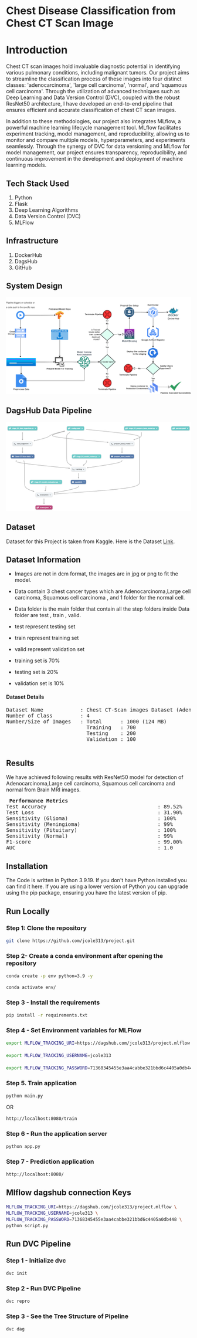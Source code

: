 # Chest Disease Classification from Chest CT Scan Image

# Introduction

Chest CT scan images hold invaluable diagnostic potential in identifying various pulmonary conditions, including malignant tumors. Our project aims to streamline the classification process of these images into four distinct classes: 'adenocarcinoma', 'large cell carcinoma', 'normal', and 'squamous cell carcinoma'. Through the utilization of advanced techniques such as Deep Learning and Data Version Control (DVC), coupled with the robust ResNet50 architecture, I have developed an end-to-end pipeline that ensures efficient and accurate classification of chest CT scan images.

In addition to these methodologies, our project also integrates MLflow, a powerful machine learning lifecycle management tool. MLflow facilitates experiment tracking, model management, and reproducibility, allowing us to monitor and compare multiple models, hyperparameters, and experiments seamlessly. Through the synergy of DVC for data versioning and MLflow for model management, our project ensures transparency, reproducibility, and continuous improvement in the development and deployment of machine learning models.

## Tech Stack Used
1) Python
2) Flask
3) Deep Learning Algorithms
4) Data Version Control (DVC)
5) MLFlow

## Infrastructure
1) DockerHub
2) DagsHub
3) GitHub

## System Design
![image](./assets/SystemDesign.jpg)

## DagsHub Data Pipeline
![image](./assets/DVCPipeline.jpg)

## Dataset

Dataset for this Project is taken from Kaggle. Here is the Dataset [Link](https://www.kaggle.com/datasets/mohamedhanyyy/chest-ctscan-images/data).

## Dataset Information

* Images are not in dcm format, the images are in jpg or png to fit the model.
* Data contain 3 chest cancer types which are Adenocarcinoma,Large cell carcinoma, Squamous cell carcinoma , and 1 folder for the normal cell.
* Data folder is the main folder that contain all the step folders inside Data folder are test , train , valid.

* test represent testing set
* train represent training set
* valid represent validation set
* training set is 70%
* testing set is 20%
* validation set is 10%
#### Dataset Details<a id='dataset-details'></a>
<pre>
Dataset Name            : Chest CT-Scan images Dataset (Adenocarcinoma vs Large cell carcinoma vs Squamous cell carcinoma vs Normal)
Number of Class         : 4
Number/Size of Images   : Total      : 1000 (124 MB)
                          Training   : 700
                          Testing    : 200
                          Validation : 100 
                         
</pre>
## Results<a id='results-'></a>
We have achieved following results with ResNet50 model for detection of Adenocarcinoma,Large cell carcinoma, Squamous cell carcinoma and normal from Brain MRI images.

<pre>
<b> Performance Metrics </b>
Test Accuracy                                    : 89.52%
Test Loss                                        : 31.90%
Sensitivity (Glioma)                             : 100% 
Sensitivity (Meningioma)                         : 99% 
Sensitivity (Pituitary)                          : 100% 
Sensitivity (Normal)                             : 99% 
F1-score                                         : 99.00%
AUC                                              : 1.0
</pre>


## Installation
    
The Code is written in Python 3.9.19. If you don't have Python installed you can find it here. If you are using a lower version of Python you can upgrade using the pip package, ensuring you have the latest version of pip.

## Run Locally

### Step 1: Clone the repository
```bash
git clone https://github.com/jcole313/project.git
```
### Step 2- Create a conda environment after opening the repository
```bash
conda create -p env python=3.9 -y
```
```bash
conda activate env/
```
### Step 3 - Install the requirements
```bash
pip install -r requirements.txt
```
### Step 4 - Set Environment variables for MLFlow
```bash
export MLFLOW_TRACKING_URI=https://dagshub.com/jcole313/project.mlflow

export MLFLOW_TRACKING_USERNAME=jcole313

export MLFLOW_TRACKING_PASSWORD=71368345455e3aa4cabbe321bbd6c4405a0db448
```
### Step 5. Train application
```bash
python main.py
```
OR
```bash
http://localhost:8080/train
```
### Step 6 - Run the application server
```bash
python app.py
```
### Step 7 - Prediction application
```bash
http://localhost:8080/

```

## Mlflow dagshub connection Keys

```bash
MLFLOW_TRACKING_URI=https://dagshub.com/jcole313/project.mlflow \
MLFLOW_TRACKING_USERNAME=jcole313 \
MLFLOW_TRACKING_PASSWORD=71368345455e3aa4cabbe321bbd6c4405a0db448 \
python script.py
```

## Run DVC Pipeline
### Step 1 - Initialize dvc
```bash
dvc init
```
### Step 2 - Run DVC Pipeline
```bash
dvc repro
```
### Step 3 - See the Tree Structure of Pipeline
```bash
dvc dag
```